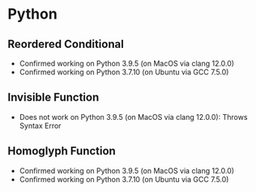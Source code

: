 # Python

## Reordered Conditional

- Confirmed working on Python 3.9.5 (on MacOS via clang 12.0.0)
- Confirmed working on Python 3.7.10 (on Ubuntu via GCC 7.5.0)

## Invisible Function

- Does not work on Python 3.9.5 (on MacOS via clang 12.0.0): Throws Syntax Error

## Homoglyph Function

- Confirmed working on Python 3.9.5 (on MacOS via clang 12.0.0)
- Confirmed working on Python 3.7.10 (on Ubuntu via GCC 7.5.0)
